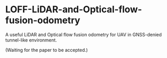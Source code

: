 # LOFF-LiDAR-and-Optical-flow-fusion-odometry
A useful LiDAR and Optical flow fusion odometry for UAV in GNSS-denied tunnel-like environment. 

(Waiting for the paper to be accepted.)
